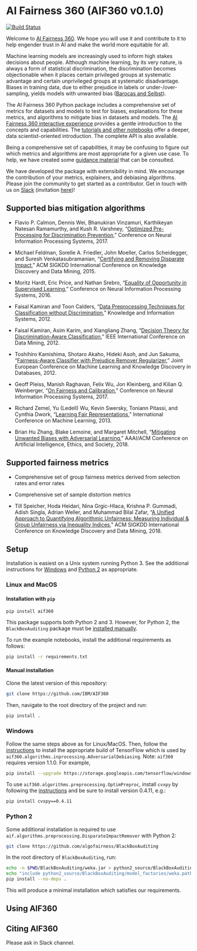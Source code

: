 # AI Fairness 360 (AIF360 v0.1.0)

[![Build Status](https://travis-ci.com/IBM/AIF360.svg?branch=master)](https://travis-ci.com/IBM/AIF360)

Welcome to [AI Fairness 360](http://aif360.mybluemix.net/). We hope you will use it and contribute to it to help engender trust in AI and make the world more equitable for all.

Machine learning models are increasingly used to inform high stakes decisions about people. Although machine learning, by its very nature, is always a form of statistical discrimination, the discrimination becomes objectionable when it places certain privileged groups at systematic advantage and certain unprivileged groups at systematic disadvantage. Biases in training data, due to either prejudice in labels or under-/over-sampling, yields models with unwanted bias ([Barocas and Selbst](http://www.californialawreview.org/2-big-data/)).


The AI Fairness 360 Python package includes a comprehensive set of metrics for datasets and models to test for biases, explanations for these metrics, and algorithms to mitigate bias in datasets and models. The [AI Fairness 360 interactive experience](http://aif360.mybluemix.net/data) provides a gentle introduction to the concepts and capabilities. The [tutorials and other notebooks](./examples) offer a deeper, data scientist-oriented introduction. The complete API is also available.


Being a comprehensive set of capabilities, it may be confusing to figure out which metrics and algorithms are most appropriate for a given use case. To help, we have created some [guidance material](http://aif360.mybluemix.net/resources#guidance) that can be consulted.


We have developed the package with extensibility in mind.  We encourage the contribution of your metrics, explainers, and debiasing algorithms. Please join the community to get started as a contributor. Get in touch with us on [Slack](https://aif360.slack.com) (invitation [here](https://join.slack.com/t/aif360/shared_invite/enQtNDI5Nzg2NTk0MTMyLTU4N2UwODVmMTYxZWMwZmEzZmZkODdjMTk5NWUwZDNhNDhlMzNkZDNhOTYwZDNlODc1MTdjYzY5OTU2OWQ1ZmY))!


## Supported bias mitigation algorithms

* Flavio P. Calmon, Dennis Wei, Bhanukiran Vinzamuri, Karthikeyan Natesan Ramamurthy, and Kush R. Varshney, “[Optimized Pre-Processing for Discrimination Prevention](http://papers.nips.cc/paper/6988-optimized-pre-processing-for-discrimination-prevention),” Conference on Neural Information Processing Systems, 2017.


* Michael Feldman, Sorelle A. Friedler, John Moeller, Carlos Scheidegger, and Suresh Venkatasubramanian, “[Certifying and Removing Disparate Impact](https://doi.org/10.1145/2783258.2783311),” ACM SIGKDD International Conference on Knowledge Discovery and Data Mining, 2015.


* Moritz Hardt, Eric Price, and Nathan Srebro, “[Equality of Opportunity in Supervised Learning](https://papers.nips.cc/paper/6374-equality-of-opportunity-in-supervised-learning),” Conference on Neural Information Processing Systems, 2016.


* Faisal Kamiran and Toon Calders, “[Data Preprocessing Techniques for Classification without Discrimination](http://doi.org/10.1007/s10115-011-0463-8),” Knowledge and Information Systems, 2012.


* Faisal Kamiran, Asim Karim, and Xiangliang Zhang, “[Decision Theory for Discrimination-Aware Classification](https://doi.org/10.1109/ICDM.2012.45),” IEEE International Conference on Data Mining, 2012.


* Toshihiro Kamishima, Shotaro Akaho, Hideki Asoh, and Jun Sakuma, “[Fairness-Aware Classifier with Prejudice Remover Regularizer](https://rd.springer.com/chapter/10.1007/978-3-642-33486-3_3),” Joint European Conference on Machine Learning and Knowledge Discovery in Databases, 2012.


* Geoff Pleiss, Manish Raghavan, Felix Wu, Jon Kleinberg, and Kilian Q. Weinberger, “[On Fairness and Calibration](https://papers.nips.cc/paper/7151-on-fairness-and-calibration),” Conference on Neural Information Processing Systems, 2017.


* Richard Zemel, Yu (Ledell) Wu, Kevin Swersky, Toniann Pitassi, and Cynthia Dwork, “[Learning Fair Representations](http://proceedings.mlr.press/v28/zemel13.html),” International Conference on Machine Learning, 2013.


* Brian Hu Zhang, Blake Lemoine, and Margaret Mitchell, “[Mitigating Unwanted Biases with Adversarial Learning](http://www.aies-conference.com/wp-content/papers/main/AIES_2018_paper_162.pdf),” AAAI/ACM Conference on Artificial Intelligence, Ethics, and Society, 2018.

## Supported fairness metrics

* Comprehensive set of group fairness metrics derived from selection rates and error rates


* Comprehensive set of sample distortion metrics


* Till Speicher, Hoda Heidari, Nina Grgic-Hlaca, Krishna P. Gummadi, Adish Singla, Adrian Weller, and Muhammad Bilal Zafar, “[A Unified Approach to Quantifying Algorithmic Unfairness: Measuring Individual & Group Unfairness via Inequality Indices](https://doi.org/10.1145/3219819.3220046),” ACM SIGKDD International Conference on Knowledge Discovery and Data Mining, 2018.


## Setup

Installation is easiest on a Unix system running Python 3. See the additional instructions for [Windows](#windows) and [Python 2](#python-2) as appropriate.

### Linux and MacOS

#### Installation with `pip`

```bash
pip install aif360
```

This package supports both Python 2 and 3. However, for Python 2, the `BlackBoxAuditing` package must be [installed manually](#python-2).

To run the example notebooks, install the additional requirements as follows:

```bash
pip install -r requirements.txt
```

#### Manual installation

Clone the latest version of this repository:

```bash
git clone https://github.com/IBM/AIF360
```

Then, navigate to the root directory of the project and run:

```bash
pip install .
```

### Windows

Follow the same steps above as for Linux/MacOS. Then, follow the [instructions](https://www.tensorflow.org/install/install_windows) to install the appropriate build of TensorFlow which is used by `aif360.algorithms.inprocessing.AdversarialDebiasing`. Note: `aif360` requires version 1.1.0. For example,

```bash
pip install --upgrade https://storage.googleapis.com/tensorflow/windows/cpu/tensorflow-1.1.0-cp35-cp35m-win_amd64.whl
```

To use `aif360.algorithms.preprocessing.OptimPreproc`, install `cvxpy` by following the [instructions](http://www.cvxpy.org/install/index.html#windows) and be sure to install version 0.4.11, e.g.:

```bash
pip install cvxpy==0.4.11
```

### Python 2

Some additional installation is required to use `aif.algorithms.preprocessing.DisparateImpactRemover` with Python 2:

```bash
git clone https://github.com/algofairness/BlackBoxAuditing
```

In the root directory of `BlackBoxAuditing`, run:

```bash
echo -n $PWD/BlackBoxAuditing/weka.jar > python2_source/BlackBoxAuditing/model_factories/weka.path
echo "include python2_source/BlackBoxAuditing/model_factories/weka.path" >> MANIFEST.in
pip install --no-deps .
```

This will produce a minimal installation which satisfies our requirements.

## Using AIF360


## Citing AIF360

   Please ask in Slack channel.
